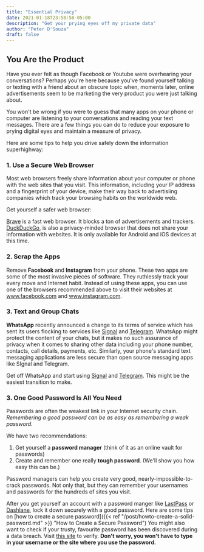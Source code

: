 ```yaml
---
title: "Essential Privacy"
date: 2021-01-18T23:58:58-05:00
description: "Get your prying eyes off my private data"
author: "Peter D'Souza"
draft: false
---
```



## You Are the Product

Have you ever felt as though Facebook or Youtube were overhearing your conversations? Perhaps you're here because you've found yourself talking or texting with a friend about an obscure topic when, moments later, online advertisements seem to be marketing the very product you were just talking about. 

You won't be wrong if you were to guess that many apps on your phone or computer are listening to your conversations and reading your text messages. There are a few things you can do to reduce your exposure to prying digital eyes and maintain a measure of privacy.

Here are some tips to help you drive safely down the information superhighway:

### 1. Use a Secure Web Browser
Most web browsers freely share information about your computer or phone with the web sites that you visit. This information, including your IP address and a fingerprint of your device, make their way back to advertisiing companies which track your browsing habits on the worldwide web.

Get yourself a safer web browser:

[Brave](https://brave.com/) is a fast web browser. It blocks a ton of advertisements and trackers.
[DuckDuckGo](https://duckduckgo.com/app), is also a privacy-minded browser that does not share your information with websites. It is only available for Android and iOS devices at this time.

### 2. Scrap the Apps
Remove **Facebook** and **Instagram** from your phone. These two apps are some of the most invasive pieces of software. They ruthlessly track your every move and Internet habit. Instead of using these apps, you can use one of the browsers recommended above to visit their websites at www.facebook.com and www.instagram.com.

### 3. Text and Group Chats
**WhatsApp** recently announced a change to its terms of service which has sent its users flocking to services like [Signal](https://signal.org) and [Telegram](https://telegram.org). WhatsApp might protect the content of your chats, but it makes no such assurance of privacy when it comes to sharing other data including your phone number, contacts, call details, payments, etc. Similarly, your phone's standard text messaging applications are less secure than open source messaging apps like SIgnal and Telegram.

Get off WhatsApp and start using [Signal](https://signal.org) and [Telegram](https://telegram.org). This might be the easiest transition to make. 

### 3. One Good Password Is All You Need

Passwords are often the weakest link in your Internet security chain.  _Remembering a good password can be as easy as remembering a weak password._ 

We have two recommendations:
1. Get yourself a **password manager** (think of it as an online vault for passwords)
2. Create and remember one really **tough password**. (We'll show you how easy this can be.)

Password managers can help you create very good, nearly-impossible-to-crack passwords. Not only that, but they can remember your usernames and passwords for the hundreds of sites you visit.

After you get yourself an account with a password manger like [LastPass](https://lastpass.com) or [Dashlane](https://dashlane.com), lock it down securely with a good password. Here are some tips on [how to create a secure password]({{< ref "/post/howto-create-a-solid-password.md" >}} "How to Create a Secure Password")
You might also want to check if your trusty, favourite password has been discovered during a data breach. Visit [this site](https://haveibeenpwned.com/Passwords) to verify. __Don't worry, you won't have to type in your username or the site where you use the password.__

